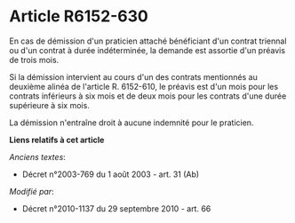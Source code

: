 # Article R6152-630

En cas de démission d'un praticien attaché bénéficiant d'un contrat triennal ou d'un contrat à durée indéterminée, la demande
est assortie d'un préavis de trois mois. 

Si la démission intervient au cours d'un des contrats mentionnés au deuxième alinéa de l'article R. 6152-610, le préavis est
d'un mois pour les contrats inférieurs à six mois et de deux mois pour les contrats d'une durée supérieure à six mois. 

La démission n'entraîne droit à aucune indemnité pour le praticien.

**Liens relatifs à cet article**

_Anciens textes_:

  - Décret n°2003-769 du 1 août 2003 - art. 31 (Ab)

_Modifié par_:

  - Décret n°2010-1137 du 29 septembre 2010 - art. 66

